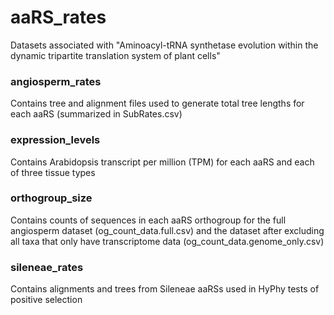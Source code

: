 # aaRS_rates
Datasets associated with "Aminoacyl-tRNA synthetase evolution within the dynamic tripartite translation system of plant cells"

### angiosperm_rates
Contains tree and alignment files used to generate total tree lengths for each aaRS (summarized in SubRates.csv)

### expression_levels
Contains Arabidopsis transcript per million (TPM) for each aaRS and each of three tissue types

### orthogroup_size
Contains counts of sequences in each aaRS orthogroup for the full angiosperm dataset (og_count_data.full.csv) and the dataset after excluding all taxa that only have transcriptome data (og_count_data.genome_only.csv)

### sileneae_rates
Contains alignments and trees from Sileneae aaRSs used in HyPhy tests of positive selection